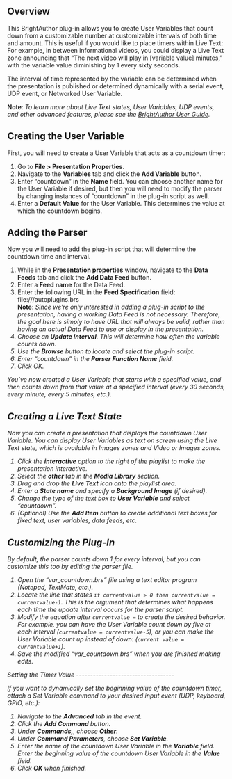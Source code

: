 Overview
--------------
<p>This BrightAuthor plug-in allows you to create User Variables that count down from a customizable number at customizable intervals of both time and amount. This is useful if you would like to place timers within Live Text: For example, in between informational videos, you could display a Live Text zone announcing that “The next video will play in [variable value] minutes,” with the variable value diminishing by 1 every sixty seconds.</p>
<p>The interval of time represented by the variable can be determined when the presentation is published or determined dynamically with a serial event, UDP event, or Networked User Variable.</p>
<strong>Note</strong>: <em>To learn more about Live Text states, User Variables, UDP events, and other advanced features, please see the <a href="http://support.brightsign.biz/entries/314526-brightsign-user-guides-troubleshooting">BrightAuthor User Guide</a>.</em>

Creating the User Variable
----------------------------------
<p>First, you will need to create a User Variable that acts as a countdown timer: </p>
<ol>
<li>Go to <strong>File > Presentation Properties</strong>.</li>
<li>Navigate to the <strong>Variables</strong> tab and click the <strong>Add Variable</strong> button.</li>
<li>Enter “countdown” in the <strong>Name</strong> field. You can choose another name for the User Variable if desired, but then you will need to modify the parser by changing instances of “countdown” in the plug-in script as well.</li>
<li>Enter a <strong>Default Value</strong> for the User Variable. This determines the value at which the countdown begins.</li>
</ol>

Adding the Parser
-----------------------
<p>Now you will need to add the plug-in script that will determine the countdown time and interval.</p>
<ol>
<li>While in the <strong>Presentation properties</strong>  window, navigate to the <strong>Data Feeds</strong> tab and click the <strong>Add Data Feed</strong> button.</li>
<li>Enter a <strong>Feed name</strong> for the Data Feed.</li>
<li>Enter the following URL in the <strong>Feed Specification</strong> field: file:///autoplugins.brs</li>
<strong>Note</strong>: <em>Since we’re only interested in adding a plug-in script to the presentation, having a working Data Feed is not necessary. Therefore, the goal here is simply to have URL that will always be valid, rather than having an actual Data Feed to use or display in the presentation.<em>
<li>Choose an <strong>Update Interval</strong>. This will determine how often the variable counts down.</li>
<li>Use the <strong>Browse</strong> button to locate and select the plug-in script.</li>
<li>Enter “countdown” in the <strong>Parser Function Name</strong> field.</li>
<li>Click OK.</li>
</ol>
<p>You’ve now created a User Variable that starts with a specified value, and then counts down from that value at a specified interval (every 30 seconds, every minute, every 5 minutes, etc.). </p>

Creating a Live Text State
----------------------------
<p>Now you can create a presentation that displays the countdown User Variable. You can display User Variables as text on screen using the Live Text state, which is available in Images zones and Video or Images zones.</p>
<ol>
<li>Click the <strong>interactive</strong> option to the right of the playlist to make the presentation interactive.</li>
<li>Select the <strong>other</strong> tab in the <strong>Media Library</strong> section.</li>
<li>Drag and drop the <strong>Live Text</strong> icon onto the playlist area.</li>
<li>Enter a <strong>State name</strong> and specify a <strong>Background Image</strong> (if desired).</li>
<li>Change the type of the text box to <strong>User Variable</strong> and select “countdown”.</li>
<li>(Optional) Use the <strong>Add Item</strong> button to create additional text boxes for fixed text, user variables, data feeds, etc.</li>
</ol>

Customizing the Plug-In
-------------------------------
<p>By default, the parser counts down 1 for every interval, but you can customize this too by editing the parser file.</p>
<ol>
<li>Open the “var_countdown.brs” file using a text editor program (Notepad, TextMate, etc.).</li>
<li>Locate the line that states <code>if currentvalue > 0 then currentvalue = currentvalue-1</code>. This is the argument that determines what happens each time the update interval occurs for the parser script.</li>
<li>Modify the equation after <code>currentvalue =</code> to create the desired behavior. For example, you can have the User Variable count down by five at each interval (<code>currentvalue = currentvalue-5</code>), or you can make the User Variable count up instead of down: (<code>current value = currentvalue+1</code>).</li>
<li>Save the modified “var_countdown.brs” when you are finished making edits.</li>
</ol>
 Setting the Timer Value
-----------------------------------
<p>If you want to dynamically set the beginning value of the countdown timer, attach a Set Variable command to your desired input event (UDP, keyboard, GPIO, etc.):</p> 
<ol>
<li>Navigate to the <strong>Advanced</strong> tab in the event.</li>
<li>Click the <strong>Add Command</strong> button.</li>
<li>Under <strong>Commands,</strong>, choose <strong>Other</strong>.</li>
<li>Under <strong>Command Parameters</strong>, choose <strong>Set Variable</strong>.</li>
<li>Enter the name of the countdown User Variable in the <strong>Variable</strong> field. Enter the beginning value of the countdown User Variable in the <strong>Value</strong> field.</li>
<li>Click <strong>OK</strong> when finished.</li>
</ol>
